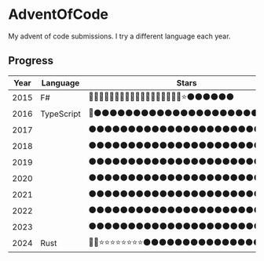 # AdventOfCode

My advent of code submissions. I try a different
language each year.

## Progress

<!-- Emojis for copy-pasting ⚫⭐🌟 -->

| Year | Language   | Stars                     |
| ---- | ---------- | ------------------------- |
| 2015 | F#         | 🌟🌟🌟🌟🌟🌟🌟🌟🌟🌟🌟🌟🌟🌟🌟🌟🌟🌟⭐⚫⚫⚫⚫⚫⚫ |
| 2016 | TypeScript | 🌟⚫⚫⚫⚫⚫⚫⚫⚫⚫⚫⚫⚫⚫⚫⚫⚫⚫⚫⚫⚫⚫⚫⚫⚫ |
| 2017 |            | ⚫⚫⚫⚫⚫⚫⚫⚫⚫⚫⚫⚫⚫⚫⚫⚫⚫⚫⚫⚫⚫⚫⚫⚫⚫ |
| 2018 |            | ⚫⚫⚫⚫⚫⚫⚫⚫⚫⚫⚫⚫⚫⚫⚫⚫⚫⚫⚫⚫⚫⚫⚫⚫⚫ |
| 2019 |            | ⚫⚫⚫⚫⚫⚫⚫⚫⚫⚫⚫⚫⚫⚫⚫⚫⚫⚫⚫⚫⚫⚫⚫⚫⚫ |
| 2020 |            | ⚫⚫⚫⚫⚫⚫⚫⚫⚫⚫⚫⚫⚫⚫⚫⚫⚫⚫⚫⚫⚫⚫⚫⚫⚫ |
| 2021 |            | ⚫⚫⚫⚫⚫⚫⚫⚫⚫⚫⚫⚫⚫⚫⚫⚫⚫⚫⚫⚫⚫⚫⚫⚫⚫ |
| 2022 |            | ⚫⚫⚫⚫⚫⚫⚫⚫⚫⚫⚫⚫⚫⚫⚫⚫⚫⚫⚫⚫⚫⚫⚫⚫⚫ |
| 2023 |            | ⚫⚫⚫⚫⚫⚫⚫⚫⚫⚫⚫⚫⚫⚫⚫⚫⚫⚫⚫⚫⚫⚫⚫⚫⚫ |
| 2024 | Rust       | 🌟🌟⭐⭐⭐⭐⭐⭐⭐⭐⚫⚫⚫⚫⚫⚫⚫⚫⚫⚫⚫⚫⚫⚫⚫ |
